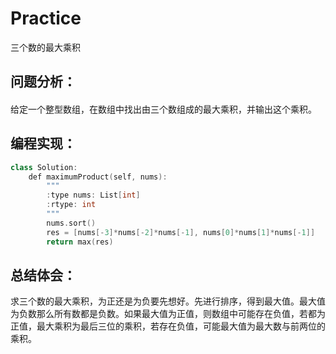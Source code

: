 # Practice
三个数的最大乘积
## 问题分析：
#### 
给定一个整型数组，在数组中找出由三个数组成的最大乘积，并输出这个乘积。
## 编程实现：
```C++
class Solution:
    def maximumProduct(self, nums):
        """
        :type nums: List[int]
        :rtype: int
        """
        nums.sort()
        res = [nums[-3]*nums[-2]*nums[-1], nums[0]*nums[1]*nums[-1]]
        return max(res)
```
## 总结体会：
求三个数的最大乘积，为正还是为负要先想好。先进行排序，得到最大值。最大值为负数那么所有数都是负数。如果最大值为正值，则数组中可能存在负值，若都为正值，最大乘积为最后三位的乘积，若存在负值，可能最大值为最大数与前两位的乘积。